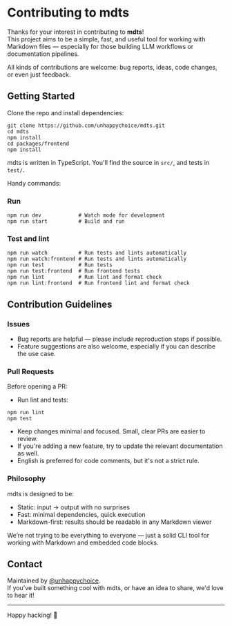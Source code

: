 # Contributing to mdts

Thanks for your interest in contributing to **mdts**!  
This project aims to be a simple, fast, and useful tool for working with Markdown files — especially for those building LLM workflows or documentation pipelines.

All kinds of contributions are welcome: bug reports, ideas, code changes, or even just feedback.

## Getting Started

Clone the repo and install dependencies:

```
git clone https://github.com/unhappychoice/mdts.git
cd mdts
npm install
cd packages/frontend
npm install
```

mdts is written in TypeScript. You'll find the source in `src/`, and tests in `test/`.

Handy commands:

### Run 
``` 
npm run dev            # Watch mode for development
npm run start          # Build and run
```

### Test and lint
```
npm run watch          # Run tests and lints automatically
npm run watch:frontend # Run tests and lints automatically
npm run test           # Run tests
npm run test:frontend  # Run frontend tests
npm run lint           # Run lint and format check
npm run lint:frontend  # Run frontend lint and format check
```

## Contribution Guidelines

### Issues

- Bug reports are helpful — please include reproduction steps if possible.
- Feature suggestions are also welcome, especially if you can describe the use case.

### Pull Requests

Before opening a PR:

- Run lint and tests:

```
npm run lint
npm test
```

- Keep changes minimal and focused. Small, clear PRs are easier to review.
- If you're adding a new feature, try to update the relevant documentation as well.
- English is preferred for code comments, but it's not a strict rule.

### Philosophy

mdts is designed to be:

- Static: input → output with no surprises
- Fast: minimal dependencies, quick execution
- Markdown-first: results should be readable in any Markdown viewer

We’re not trying to be everything to everyone — just a solid CLI tool for working with Markdown and embedded code blocks.

## Contact

Maintained by [@unhappychoice](https://github.com/unhappychoice).  
If you’ve built something cool with mdts, or have an idea to share, we'd love to hear it!

---

Happy hacking! 🚀
